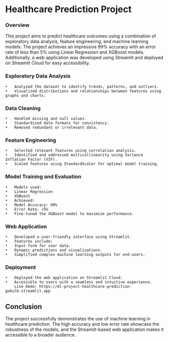 # Healthcare Prediction Project

### Overview

This project aims to predict healthcare outcomes using a combination of exploratory data analysis, feature engineering, and machine learning models. The project achieves an impressive 99% accuracy with an error rate of less than 5% using Linear Regression and XGBoost models. Additionally, a web application was developed using Streamlit and deployed on Streamlit Cloud for easy accessibility.

### Exploratory Data Analysis
	•	Analyzed the dataset to identify trends, patterns, and outliers.
	•	Visualized distributions and relationships between features using graphs and charts.

### Data Cleaning
	•	Handled missing and null values.
	•	Standardized data formats for consistency.
	•	Removed redundant or irrelevant data.

### Feature Engineering
	•	Selected relevant features using correlation analysis.
	•	Identified and addressed multicollinearity using Variance Inflation Factor (VIF).
	•	Scaled features using StandardScaler for optimal model training.

### Model Training and Evaluation
	•	Models used:
	•	Linear Regression
	•	XGBoost
	•	Achieved:
	•	Model Accuracy: 99%
	•	Error Rate: <5%
	•	Fine-tuned the XGBoost model to maximize performance.

### Web Application
	•	Developed a user-friendly interface using Streamlit.
	•	Features include:
	•	Input form for user data.
	•	Dynamic predictions and visualizations.
	•	Simplified complex machine learning outputs for end-users.

### Deployment
	•	Deployed the web application on Streamlit Cloud.
	•	Accessible to users with a seamless and intuitive experience.
        Live Demo: https://ml-project-healthcare-prediction-gokulb.streamlit.app

## Conclusion

The project successfully demonstrates the use of machine learning in healthcare prediction. The high accuracy and low error rate showcase the robustness of the models, and the Streamlit-based web application makes it accessible to a broader audience.
